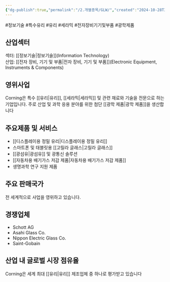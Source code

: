 ```yaml
---
{"dg-publish":true,"permalink":"/2.개별종목/GLW/","created":"2024-10-28T21:27:30.119+09:00","updated":"2025-06-03T20:05:59.257+09:00"}
---
```


#정보기술 #특수유리 #유리 #세라믹 #전자장비기기및부품 #광학제품

## 산업섹터

섹터: [[정보기술\|정보기술]](Information Technology)  
산업: [[전자 장비, 기기 및 부품\|전자 장비, 기기 및 부품]](Electronic Equipment, Instruments & Components)

## 영위사업

Corning은 특수 [[유리\|유리]], [[세라믹\|세라믹]] 및 관련 재료와 기술을 전문으로 하는 기업입니다. 주로 산업 및 과학 응용 분야를 위한 첨단 [[광학 제품\|광학 제품]]을 생산합니다

## 주요제품 및 서비스

- [[디스플레이용 정밀 유리\|디스플레이용 정밀 유리]]
- 스마트폰 및 태블릿용 [[고릴라 글래스\|고릴라 글래스]]
- [[광섬유\|광섬유]] 및 광통신 솔루션
- [[자동차용 배기가스 저감 제품\|자동차용 배기가스 저감 제품]]
- 생명과학 연구 지원 제품

## 주요 판매국가

전 세계적으로 사업을 영위하고 있습니다.

## 경쟁업체

- Schott AG
- Asahi Glass Co.
- Nippon Electric Glass Co.
- Saint-Gobain

## 산업 내 글로벌 시장 점유율

Corning은 세계 최대 [[유리\|유리]] 제조업체 중 하나로 평가받고 있습니다
